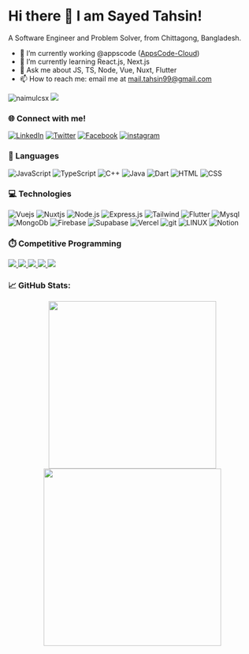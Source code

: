 # Hi there 👋 I am Sayed Tahsin!
A Software Engineer and Problem Solver, from Chittagong, Bangladesh.
- 🔭 I’m currently working @appscode ([AppsCode-Cloud](https://github.com/appscode-cloud))
- 🌱 I’m currently learning React.js, Next.js
- 💬 Ask me about JS, TS, Node, Vue, Nuxt, Flutter
- 📫 How to reach me: email me at mail.tahsin99@gmail.com

<p align="left"> <img src="https://komarev.com/ghpvc/?username=SayedTahsin&label=Profile%20views&color=brightgreen&style=flat" alt="naimulcsx" />  <a href="https://github.com/SayedTahsin"><img src="https://img.shields.io/github/followers/SayedTahsin?style=social" /></a> </p>

### 🌐 Connect with me!

[![LinkedIn](https://img.shields.io/badge/LinkedIn-0077B5?style=for-the-badge&logo=linkedin&logoColor=white)](https://www.linkedin.com/in/sayedtahsin/) [![Twitter](https://img.shields.io/badge/Twitter-1DA1F2?style=for-the-badge&logo=twitter&logoColor=white)](https://x.com/SayedTahsin561) [![Facebook](https://img.shields.io/badge/Facebook-1877F2?style=for-the-badge&logo=facebook&logoColor=white)](https://www.facebook.com/sayed.tahsin.7146) [![instagram](https://img.shields.io/badge/Instagram-E4405F?style=for-the-badge&logo=instagram&logoColor=white)](https://www.instagram.com/sayed_tahsin_/) 



### 📝 Languages

![JavaScript](https://img.shields.io/badge/JavaScript-323330?style=for-the-badge&logo=javascript&logoColor=F7DF1E)
![TypeScript](https://img.shields.io/badge/TypeScript-007ACC?style=for-the-badge&logo=typescript&logoColor=white)
![C++](https://img.shields.io/badge/C%2B%2B-00599C?style=for-the-badge&logo=c%2B%2B&logoColor=white)
![Java](https://img.shields.io/badge/Java-ED8B00?style=for-the-badge&logo=openjdk&logoColor=white)
![Dart](https://img.shields.io/badge/Dart-0175C2?style=for-the-badge&logo=dart&logoColor=white)
![HTML](https://img.shields.io/badge/HTML-239120?style=for-the-badge&logo=html5&logoColor=white)
![CSS](https://img.shields.io/badge/CSS-239120?&style=for-the-badge&logo=css3&logoColor=white)

### 💻 Technologies
![Vuejs](https://img.shields.io/badge/Vue.js-35495E?style=for-the-badge&logo=vue.js&logoColor=4FC08D)
![Nuxtjs](https://img.shields.io/badge/Nuxt-black?style=for-the-badge&logo=nuxt.js&logoColor=white)
![Node.js](https://img.shields.io/badge/Node.js-43853D?style=for-the-badge&logo=node.js&logoColor=white)
![Express.js](https://img.shields.io/badge/express.js-%23404d59.svg?style=for-the-badge&logo=express&logoColor=%2361DAFB)
![Tailwind](https://img.shields.io/badge/Tailwind_CSS-38B2AC?style=for-the-badge&logo=tailwind-css&logoColor=white)
![Flutter](https://img.shields.io/badge/Flutter-02569B?style=for-the-badge&logo=flutter&logoColor=white)
![Mysql](https://img.shields.io/badge/MySQL-00000F?style=for-the-badge&logo=mysql&logoColor=white)
![MongoDb](https://img.shields.io/badge/MongoDB-4EA94B?style=for-the-badge&logo=mongodb&logoColor=white)
![Firebase](https://img.shields.io/badge/firebase-%23039BE5.svg?style=for-the-badge&logo=firebase) 
![Supabase](https://img.shields.io/badge/Supabase-3ECF8E?style=for-the-badge&logo=supabase&logoColor=white) 
![Vercel](https://img.shields.io/badge/Vercel-000000?style=for-the-badge&logo=vercel&logoColor=white)
![git](https://img.shields.io/badge/GIT-E44C30?style=for-the-badge&logo=git&logoColor=white)
![LINUX](https://img.shields.io/badge/Linux-FCC624?style=for-the-badge&logo=linux&logoColor=black) 
![Notion](https://img.shields.io/badge/Notion-%23000000.svg?style=for-the-badge&logo=notion&logoColor=white)

<!-- ![Docker](https://img.shields.io/badge/docker-%230db7ed.svg?style=for-the-badge&logo=docker&logoColor=white) --> 
<!-- ![Netlify](https://img.shields.io/badge/netlify-%23000000.svg?style=for-the-badge&logo=netlify&logoColor=#00C7B7) -->
<!-- ![Postgres](https://img.shields.io/badge/postgres-%23316192.svg?style=for-the-badge&logo=postgresql&logoColor=white) --> 
<!-- ![NestJS](https://img.shields.io/badge/nestjs-%23E0234E.svg?style=for-the-badge&logo=nestjs&logoColor=white)  -->

<!-- ### Learning 
![AWS](https://img.shields.io/badge/Amazon_AWS-232F3E?style=for-the-badge&logo=amazon-aws&logoColor=white)
![Kubernetics](https://img.shields.io/badge/Kubernetes-326CE5.svg?style=for-the-badge&logo=Kubernetes&logoColor=white)
-->


### ⏱️ Competitive Programming

<a href="https://leetcode.com/u/Sayed_Tahsin/">![](https://img.shields.io/badge/LeetCode-FFA116.svg?style=for-the-badge&logo=LeetCode&logoColor=white) </a>
<a href="https://codeforces.com/profile/Blackbeard99">![](https://img.shields.io/badge/Codeforces-1F8ACB.svg?style=for-the-badge&logo=Codeforces&logoColor=white) </a> 
<a href="https://www.codechef.com/users/sayed_tahsin">![](https://img.shields.io/badge/CodeChef-5B4638.svg?style=for-the-badge&logo=CodeChef&logoColor=white) </a>
<a href="https://atcoder.jp/users/Blackbeard">![](https://img.shields.io/badge/-AtCoder-black?style=for-the-badge&logo=addthis&logoColor=white) </a>
<a href="https://lightoj.com/user/blackbeard">![](https://img.shields.io/badge/-LightOJ-blue?style=for-the-badge&logo=addthis&logoColor=white) </a>

### 📈 GitHub Stats:
<p align = "center">
  <img src = "https://github-readme-stats.vercel.app/api?username=SayedTahsin&theme=vue-dark&show_icons=true&hide_border=false&count_private=true" width="340" >
  <img src = "https://github-readme-streak-stats.herokuapp.com/?user=SayedTahsin&theme=vue-dark&hide_border=false" width="360" >
</p>
